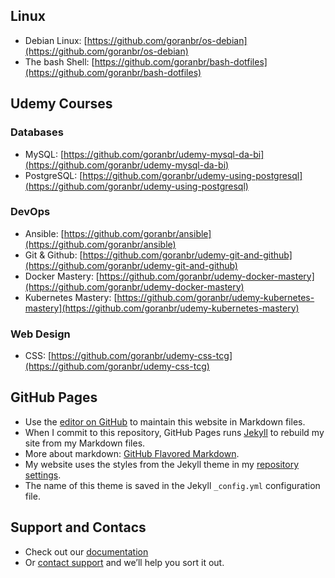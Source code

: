 ## Linux
- Debian Linux: [https://github.com/goranbr/os-debian](https://github.com/goranbr/os-debian)
- The bash Shell: [https://github.com/goranbr/bash-dotfiles](https://github.com/goranbr/bash-dotfiles)

## Udemy Courses

### Databases
- MySQL: [https://github.com/goranbr/udemy-mysql-da-bi](https://github.com/goranbr/udemy-mysql-da-bi)
- PostgreSQL: [https://github.com/goranbr/udemy-using-postgresql](https://github.com/goranbr/udemy-using-postgresql)

### DevOps
- Ansible: [https://github.com/goranbr/ansible](https://github.com/goranbr/ansible)
- Git & Github: [https://github.com/goranbr/udemy-git-and-github](https://github.com/goranbr/udemy-git-and-github)
- Docker Mastery: [https://github.com/goranbr/udemy-docker-mastery](https://github.com/goranbr/udemy-docker-mastery)
- Kubernetes Mastery: [https://github.com/goranbr/udemy-kubernetes-mastery](https://github.com/goranbr/udemy-kubernetes-mastery)

### Web Design
- CSS: [https://github.com/goranbr/udemy-css-tcg](https://github.com/goranbr/udemy-css-tcg)

## GitHub Pages
- Use the [editor on GitHub](https://github.com/goranbr/goranbr.github.io/edit/main/README.md) to maintain this website in Markdown files.
- When I commit to this repository, GitHub Pages runs [Jekyll](https://jekyllrb.com/) to rebuild my site from my Markdown files.
- More about markdown: [GitHub Flavored Markdown](https://guides.github.com/features/mastering-markdown/).
- My website uses the styles from the Jekyll theme in my [repository settings](https://github.com/goranbr/goranbr.github.io/settings). 
- The name of this theme is saved in the Jekyll `_config.yml` configuration file.

## Support and Contacs
- Check out our [documentation](https://docs.github.com/categories/github-pages-basics/)
- Or [contact support](https://github.com/contact) and we’ll help you sort it out.
